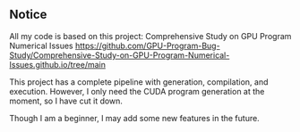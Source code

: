 ## Notice
All my code is based on this project:
Comprehensive Study on GPU Program Numerical Issues
https://github.com/GPU-Program-Bug-Study/Comprehensive-Study-on-GPU-Program-Numerical-Issues.github.io/tree/main

This project has a complete pipeline with generation, compilation, and execution. However, I only need the CUDA program generation at the moment, so I have cut it down.

Though I am a beginner, I may add some new features in the future.
